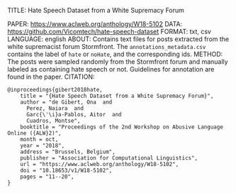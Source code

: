 TITLE: Hate Speech Dataset from a White Supremacy Forum

PAPER: https://www.aclweb.org/anthology/W18-5102
DATA: https://github.com/Vicomtech/hate-speech-dataset
FORMAT: txt, csv
LANGUAGE: english
ABOUT: Contains text files for posts extracted from the white supremacist forum Stormfront. The `annotations_metadata.csv` contains the label of `hate` or `noHate`, and the corresponding ids.
METHOD: The posts were sampled randomly from the Stormfront forum and manually labeled as containing hate speech or not. Guidelines for annotation are found in the paper.
CITATION:
```
@inproceedings{gibert2018hate,
    title = "{Hate Speech Dataset from a White Supremacy Forum}",
    author = "de Gibert, Ona  and
      Perez, Naiara  and
      Garc{\'\i}a-Pablos, Aitor  and
      Cuadros, Montse",
    booktitle = "Proceedings of the 2nd Workshop on Abusive Language Online ({ALW}2)",
    month = oct,
    year = "2018",
    address = "Brussels, Belgium",
    publisher = "Association for Computational Linguistics",
    url = "https://www.aclweb.org/anthology/W18-5102",
    doi = "10.18653/v1/W18-5102",
    pages = "11--20",
}
```